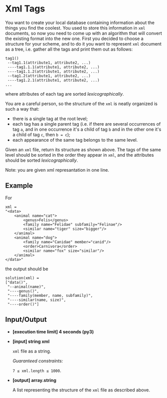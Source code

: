 # Xml Tags

You want to create your local database containing information about the things you find the coolest. You used to store this information in `xml` documents, so now you need to come up with an algorithm that will convert the existing format into the new one. First you decided to choose a structure for your scheme, and to do it you want to represent `xml` document as a tree, i.e. gather all the tags and print them out as follows:

```
tag1()
 --tag1.1(attribute1, attribute2, ...)
 ----tag1.1.1(attribute1, attribute2, ...)
 ----tag1.1.2(attribute1, attribute2, ...)
 --tag1.2(attribute1, attribute2, ...)
 ----tag1.2.1(attribute1, attribute2, ...)
...
```

where attributes of each tag are sorted *lexicographically*.

You are a careful person, so the structure of the `xml` is neatly organized is such a way that:

- there is a single tag at the root level;
- each tag has a single parent tag (i.e. if there are several occurrences of tag `a`, and in one occurrence it's a child of tag `b` and in the other one it's a child of tag `c`, then `b = c`);
- each appearance of the same tag belongs to the same level.

Given an `xml` file, return its structure as shown above. The tags of the same level should be sorted in the order they appear in `xml`, and the attributes should be sorted *lexicographically*.

Note: you are given xml represantation in one line.

## Example

For

```
xml =
"<data>
    <animal name="cat">
    	<genus>Felis</genus>
        <family name="Felidae" subfamily="Felinae"/>
        <similar name="tiger" size="bigger"/>
    </animal>
    <animal name="dog">
        <family name="Canidae" member="canid"/>
        <order>Carnivora</order>
        <similar name="fox" size="similar"/>
    </animal>
</data>"
```

the output should be

```
solution(xml) =
["data()",
 "--animal(name)",
 "----genus()",
 "----family(member, name, subfamily)",
 "----similar(name, size)",
 "----order()"]
```

## Input/Output

- **[execution time limit] 4 seconds (py3)**

- **[input] string xml**

	`xml` file as a string.

	*Guaranteed constraints:*

	`7 ≤ xml.length ≤ 1000`.

- **[output] array.string**

	A list representing the structure of the `xml` file as described above.
